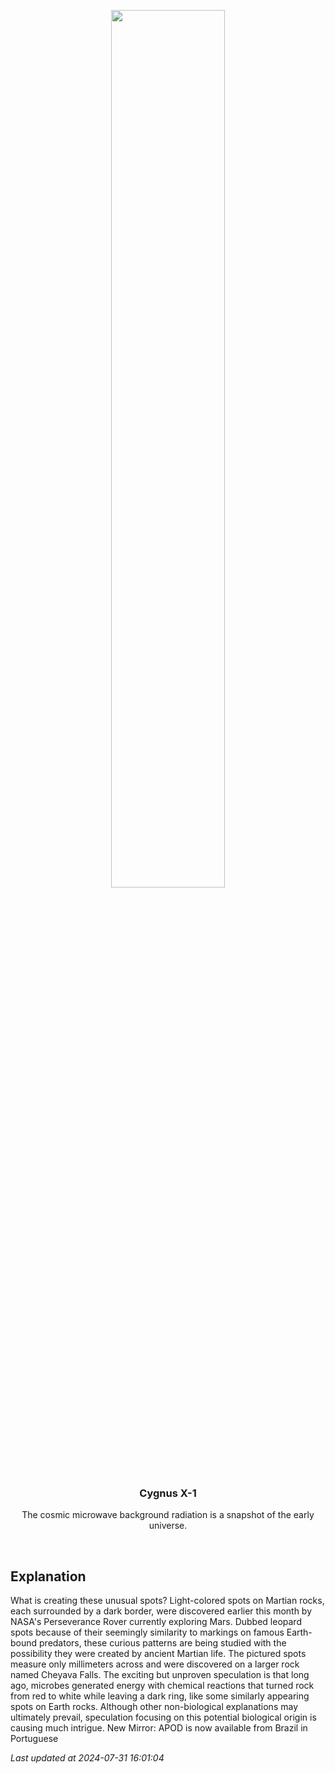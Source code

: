 <p align='center'>
    <img src='https://apod.nasa.gov/apod/image/2407/LeopardSpots_Perseverance_960.jpg' width='60%' />
    <h3 align="center">Cygnus X-1</h3>
    <p align="center">The cosmic microwave background radiation is a snapshot of the early universe.</p>
</p>
<br/>

Explanation
--
What is creating these unusual spots? Light-colored spots on Martian rocks, each surrounded by a dark border, were discovered earlier this month by NASA's Perseverance Rover currently exploring Mars.  Dubbed leopard spots because of their seemingly similarity to markings on famous Earth-bound predators, these curious patterns are being studied with the possibility they were created by ancient Martian life.  The pictured spots measure only millimeters across and were discovered on a larger rock named Cheyava Falls.  The exciting but unproven speculation is that long ago, microbes generated energy with chemical reactions that turned rock from red to white while leaving a dark ring, like some similarly appearing spots on Earth rocks. Although other non-biological explanations may ultimately prevail, speculation focusing on this potential biological origin is causing much intrigue.    New Mirror: APOD is now available from Brazil in Portuguese


*Last updated at 2024-07-31 16:01:04*
